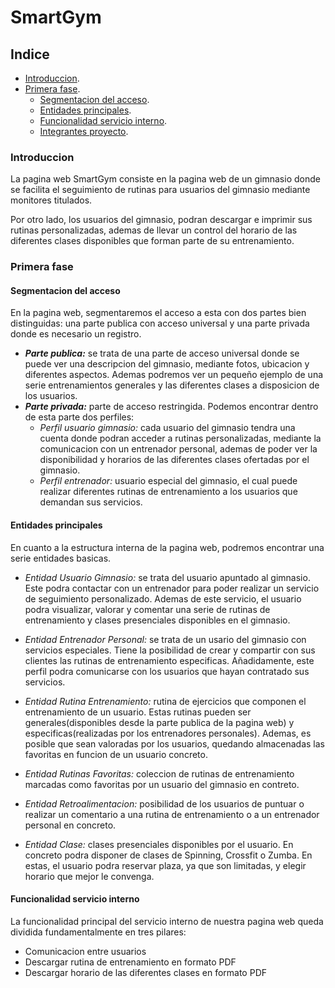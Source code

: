 # SmartGym
## Indice
- [Introduccion](#id1). 
- [Primera fase](#id2). 
    - [Segmentacion del acceso](#id3). 
    - [Entidades principales](#id4).
    - [Funcionalidad servicio interno](#id5). 
    - [Integrantes proyecto](#id6).
    
### Introduccion<a name="id1"></a>
La pagina web SmartGym consiste en la pagina web de un gimnasio donde se facilita el seguimiento de rutinas para usuarios del gimnasio mediante monitores titulados.  

Por otro lado, los usuarios del gimnasio, podran descargar e imprimir sus rutinas personalizadas, ademas de llevar un control del horario de las diferentes clases disponibles que forman parte de su entrenamiento.

### Primera fase<a name="id2"></a>
#### Segmentacion del acceso<a name="id3"></a>
En la pagina web, segmentaremos el acceso a esta con dos partes bien distinguidas: una parte publica con acceso universal y una parte privada donde es necesario un registro.
   - ***Parte publica:*** se trata de una parte de acceso universal donde se puede ver una descripcion del gimnasio, mediante fotos, ubicacion y diferentes aspectos.  Ademas podremos ver un pequeño ejemplo de una serie entrenamientos generales y las diferentes clases a disposicion de los usuarios.
   - ***Parte privada:*** parte de acceso restringida.  Podemos encontrar dentro de esta parte dos perfiles:
       - _Perfil usuario gimnasio:_ cada usuario del gimnasio tendra una cuenta donde podran acceder a rutinas personalizadas, mediante la comunicacion con un entrenador personal, ademas de poder ver la disponibilidad y horarios de las diferentes clases ofertadas por el gimnasio.
       - _Perfil entrenador:_ usuario especial del gimnasio, el cual puede realizar diferentes rutinas de entrenamiento a los usuarios que demandan sus servicios.

#### Entidades principales<a name="id4"></a>
En cuanto a la estructura interna de la pagina web, podremos encontrar una serie entidades basicas. 

   - _Entidad Usuario Gimnasio:_ se trata del usuario apuntado al gimnasio. Este podra contactar con un entrenador para poder realizar un servicio de seguimiento personalizado. Ademas de este servicio, el usuario podra visualizar, valorar y comentar una serie de rutinas de entrenamiento y clases presenciales disponibles en el gimnasio.
   
   - _Entidad Entrenador Personal:_ se trata de un usario del gimnasio con servicios especiales. Tiene la posibilidad de crear y compartir con sus clientes las rutinas de entrenamiento especificas. Añadidamente, este perfil podra comunicarse con los usuarios que hayan contratado sus servicios.
   
   - _Entidad Rutina Entrenamiento:_ rutina de ejercicios que componen el entrenamiento de un usuario. Estas rutinas pueden ser generales(disponibles desde la parte publica de la pagina web) y especificas(realizadas por los entrenadores personales).
    Ademas, es posible que sean valoradas por los usuarios, quedando almacenadas las favoritas en funcion de un usuario concreto.
     
   - _Entidad Rutinas Favoritas:_ coleccion de rutinas de entrenamiento marcadas como favoritas por un usuario del gimnasio en contreto.
   
   - _Entidad Retroalimentacion:_ posibilidad de los usuarios de puntuar o realizar un comentario a una rutina de entrenamiento o a un entrenador personal en concreto. 
   
   - _Entidad Clase:_ clases presenciales disponibles por el usuario. En concreto podra disponer de clases de Spinning, Crossfit o Zumba. En estas, el usuario podra reservar plaza, ya que son limitadas, y elegir horario que mejor le convenga.

#### Funcionalidad servicio interno<a name="id5"></a>
La funcionalidad principal del servicio interno de nuestra pagina web queda dividida fundamentalmente en tres pilares:
   - Comunicacion entre usuarios
   - Descargar rutina de entrenamiento en formato PDF
   - Descargar horario de las diferentes clases en formato PDF
